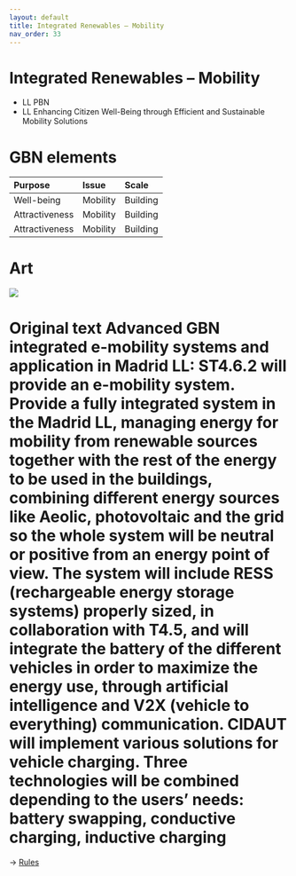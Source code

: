 ```yaml
---
layout: default
title: Integrated Renewables – Mobility
nav_order: 33
---
```


# Integrated Renewables – Mobility

* LL PBN
* LL Enhancing Citizen Well-Being through Efficient and Sustainable Mobility Solutions


# GBN elements

| Purpose        | Issue    | Scale    |
|:---------------|:---------|:---------|
| Well-being     | Mobility | Building |
| Attractiveness | Mobility | Building |
| Attractiveness | Mobility | Building |

# Art

![](art/IR–M.png)



# Original text Advanced GBN integrated e-mobility systems and application in Madrid LL: ST4.6.2 will provide an e-mobility system. Provide a fully integrated system in the Madrid LL, managing energy for mobility from renewable sources together with the rest of the energy to be used in the buildings, combining different energy sources like Aeolic, photovoltaic and the grid so the whole system will be neutral or positive from an energy point of view. The system will include RESS (rechargeable energy storage systems) properly sized, in collaboration with T4.5, and will integrate the battery of the different vehicles in order to maximize the energy use, through artificial intelligence and V2X (vehicle to everything) communication. CIDAUT will implement various solutions for vehicle charging. Three technologies will be combined depending to the users’ needs: battery swapping, conductive charging, inductive charging



-> [Rules](rules.md)
